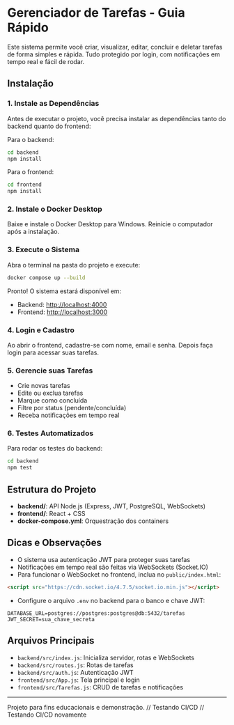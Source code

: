 # Gerenciador de Tarefas - Guia Rápido

Este sistema permite você criar, visualizar, editar, concluir e deletar tarefas de forma simples e rápida. Tudo protegido por login, com notificações em tempo real e fácil de rodar.

## Instalação

### 1. Instale as Dependências

Antes de executar o projeto, você precisa instalar as dependências tanto do backend quanto do frontend:

Para o backend:

```sh
cd backend
npm install
```

Para o frontend:

```sh
cd frontend
npm install
```

### 2. Instale o Docker Desktop

Baixe e instale o Docker Desktop para Windows. Reinicie o computador após a instalação.

### 3. Execute o Sistema

Abra o terminal na pasta do projeto e execute:

```sh
docker compose up --build
```

Pronto! O sistema estará disponível em:

- Backend: [http://localhost:4000](http://localhost:4000)
- Frontend: [http://localhost:3000](http://localhost:3000)

### 4. Login e Cadastro

Ao abrir o frontend, cadastre-se com nome, email e senha. Depois faça login para acessar suas tarefas.

### 5. Gerencie suas Tarefas

- Crie novas tarefas
- Edite ou exclua tarefas
- Marque como concluída
- Filtre por status (pendente/concluída)
- Receba notificações em tempo real

### 6. Testes Automatizados

Para rodar os testes do backend:

```sh
cd backend
npm test
```

## Estrutura do Projeto

- **backend/**: API Node.js (Express, JWT, PostgreSQL, WebSockets)
- **frontend/**: React + CSS
- **docker-compose.yml**: Orquestração dos containers

## Dicas e Observações

- O sistema usa autenticação JWT para proteger suas tarefas
- Notificações em tempo real são feitas via WebSockets (Socket.IO)
- Para funcionar o WebSocket no frontend, inclua no `public/index.html`:

```html
<script src="https://cdn.socket.io/4.7.5/socket.io.min.js"></script>
```

- Configure o arquivo `.env` no backend para o banco e chave JWT:

```
DATABASE_URL=postgres://postgres:postgres@db:5432/tarefas
JWT_SECRET=sua_chave_secreta
```

## Arquivos Principais

- `backend/src/index.js`: Inicializa servidor, rotas e WebSockets
- `backend/src/routes.js`: Rotas de tarefas
- `backend/src/auth.js`: Autenticação JWT
- `frontend/src/App.js`: Tela principal e login
- `frontend/src/Tarefas.js`: CRUD de tarefas e notificações

---

Projeto para fins educacionais e demonstração.
/ /   T e s t a n d o   C I / C D  
 / /   T e s t a n d o   C I / C D   n o v a m e n t e  
 